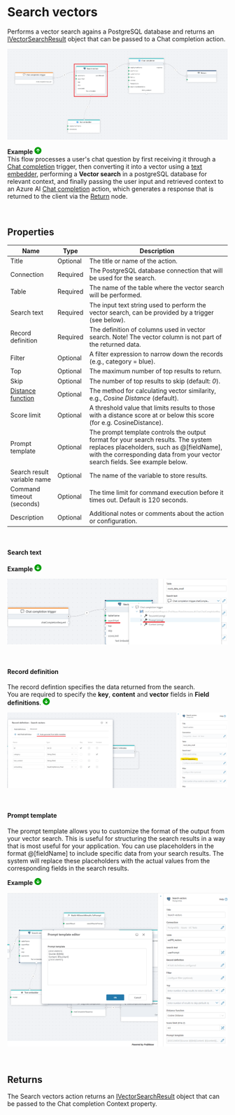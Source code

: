 # Search vectors

Performs a vector search agains a PostgreSQL database and returns an [IVectorSearchResult](../../api-reference/built-in-types/ai/i-vector-search-result.md) object that can be passed to a Chat completion action.


![img](../../../../images/flow/postgres-vector-search.png)


**Example** ![img](../../../../images/strz.jpg)  
This flow processes a user's chat question by first receiving it through a [Chat completion](../../triggers/ai/chat-completion-trigger.md) trigger, then converting it into a vector using a [text embedder](../azure-ai/text-embedder.md), performing a **Vector search** in a postgreSQL database for relevant context, and finally passing the user input and retrieved context to an Azure AI [Chat completion](../azure-ai/chat-completion.md) action, which generates a response that is returned to the client via the [Return](../built-in/return.md) node.

</br>

## Properties

| Name                         | Type      | Description                                                                                      |
|------------------------------|-----------|--------------------------------------------------------------------------------------------------|
| Title                    | Optional  | The title or name of the action. |
| Connection               | Required  | The PostgreSQL database connection that will be used for the search.          |
| Table                    | Required  | The name of the table where the vector search will be performed. |
| Search text              | Required  | The input text string used to perform the vector search, can be provided by a trigger (see below). |
| Record definition       | Required  | The definition of columns used in vector search. Note! The vector column is not part of the returned data. |
| Filter                   | Optional  | A filter expression to narrow down the records (e.g., category = blue). |
| Top                      | Optional  | The maximum number of top results to return. |
| Skip                     | Optional  | The number of top results to skip (default: *0*). |
| [Distance function](https://learn.microsoft.com/en-us/azure/cosmos-db/gen-ai/distance-functions)  | Optional  | The method for calculating vector similarity, e.g., *Cosine Distance* (default). |
| Score limit    | Optional  | A threshold value that limits results to those with a distance score at or below this score (for e.g. CosineDistance). |
| Prompt template            | Optional  | The prompt template controls the output format for your search results. The system replaces placeholders, such as @[fieldName], with the corresponding data from your vector search fields. See example below. |
| Search result variable name | Optional | The name of the variable to store results. |
| Command timeout (seconds) | Optional       | The time limit for command execution before it times out. Default is 120 seconds.  |
| Description | Optional        | Additional notes or comments about the action or configuration.      |

</br>

#### Search text

**Example** ![img](../../../../images/strz2.jpg) 

![img](../../../../images/flow/postgres-vector-search2.png)

<br/>

#### Record definition

The record defintion specifies the data returned from the search.  
You are required to specify the **key**, **content** and **vector** fields in **Field definitions**. ![img](../../../../images/strz2.jpg) 

![img](../../../../images/flow/postgres-vector-search3.png)

<br/>

#### Prompt template

The prompt template allows you to customize the format of the output from your vector search. This is useful for structuring the search results in a way that is most useful for your application.
You can use placeholders in the format @[fieldName] to include specific data from your search results. The system will replace these placeholders with the actual values from the corresponding fields in the search results.

**Example** ![img](../../../../images/strz2.jpg) 

![img](../../../../images/flow/postgresql-vector-search-prompt-template.png)  

<br/>

## Returns 

The Search vectors action returns an [IVectorSearchResult](../../api-reference/built-in-types/ai/i-vector-search-result.md) object that can be passed to the Chat completion Context property.
